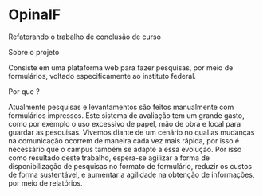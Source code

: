 # OpinaIF
Refatorando o trabalho de conclusão de curso

Sobre o projeto

Consiste em uma plataforma web para fazer pesquisas, por meio de formulários, voltado especificamente ao instituto federal.

Por que ?

Atualmente pesquisas e levantamentos são feitos manualmente com formulários impressos. Este sistema de avaliação tem um grande gasto, como por exemplo o uso excessivo de papel, mão de obra e local para guardar as pesquisas. Vivemos diante de um cenário no qual as mudanças na comunicação ocorrem de maneira cada vez mais rápida, por isso é necessário que o campus também se adapte a essa evolução.
Por isso como resultado deste trabalho, espera-se agilizar a forma de disponibilização de pesquisas no formato de formulário, reduzir os custos de forma sustentável, e aumentar a agilidade na obtenção de informações, por meio de relatórios.